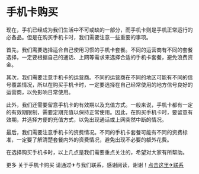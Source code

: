 # 手机卡购买

现在，手机已经成为我们生活中不可或缺的一部分，而手机卡则是手机正常运行的必备品。但是在购买手机卡时，我们需要注意一些重要的事项。

首先，我们需要选择适合自己使用习惯的手机卡套餐。不同的运营商有不同的套餐选择，一定要根据自己的通话、上网等需求来选择合适的手机卡套餐，避免浪费资金。

其次，我们需要注意手机卡的运营商。不同的运营商在不同的地区可能有不同的信号覆盖情况，所以在购买手机卡时，一定要选择在自己经常使用的地方信号良好的运营商，以免影响日常使用。

此外，我们还需要留意手机卡的有效期以及充值方式。一般来说，手机卡都有一定的有效期限制，需要定期充值以保持正常使用。因此，在购买手机卡时，要留意有效期，并选择方便的充值方式，以免出现通话或上网突然中断的情况。

最后，我们需要注意手机卡的资费情况。不同的手机卡套餐可能有不同的资费标准，一定要了解清楚套餐内外的资费情况，避免出现不必要的额外花费。

在选择购买手机卡时，以上几点是我们需要重点关注的，希望对大家有所帮助。

更多 关于手机卡购买 请通过✈与我们联系，感谢阅读，谢谢！[点击这里✈联系](https://t.me/LM999bot)